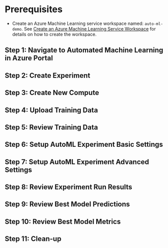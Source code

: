 # Prerequisites

- Create an Azure Machine Learning service workspace named: `auto-ml-demo`. See [Create an Azure Machine Learning Service Workspace](https://docs.microsoft.com/en-us/azure/machine-learning/service/setup-create-workspace) for details on how to create the workspace.

## Step 1: Navigate to Automated Machine Learning in Azure Portal

## Step 2: Create Experiment

## Step 3: Create New Compute

## Step 4: Upload Training Data

## Step 5: Review Training Data

## Step 6: Setup AutoML Experiment Basic Settings

## Step 7: Setup AutoML Experiment Advanced Settings

## Step 8: Review Experiment Run Results

## Step 9: Review Best Model Predictions

## Step 10: Review Best Model Metrics

## Step 11: Clean-up
